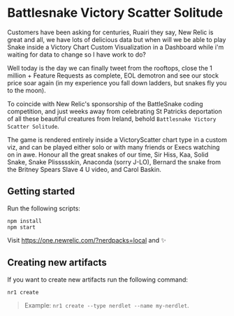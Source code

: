 # Battlesnake Victory Scatter Solitude

Customers have been asking for centuries, Ruairi they say, New Relic is great and all, we have lots of delicious data but when will we be able to play Snake inside a Victory Chart Custom Visualization in a Dashboard while i'm waiting for data to change so I have work to do?

Well today is the day we can finally tweet from the rooftops, close the 1 million + Feature Requests as complete, EOL demotron and see our stock price soar again (in my experience you fall down ladders, but snakes fly you to the moon).

To coincide with New Relic's sponsorship of the BattleSnake coding competition, and just weeks away from celebrating St Patricks deportation of all these beautiful creatures from Ireland, behold `Battlesnake Victory Scatter Solitude`.

The game is rendered entirely inside a VictoryScatter chart type in a custom viz, and can be played either solo or with many friends or Execs watching on in awe. Honour all the great snakes of our time, Sir Hiss, Kaa, Solid Snake, Snake Plissssskin, Anaconda (sorry J-LO), Bernard the snake from the Britney Spears Slave 4 U video, and Carol Baskin.

## Getting started

Run the following scripts:

```
npm install
npm start
```

Visit https://one.newrelic.com/?nerdpacks=local and :sparkles:

## Creating new artifacts

If you want to create new artifacts run the following command:

```
nr1 create
```

> Example: `nr1 create --type nerdlet --name my-nerdlet`.
